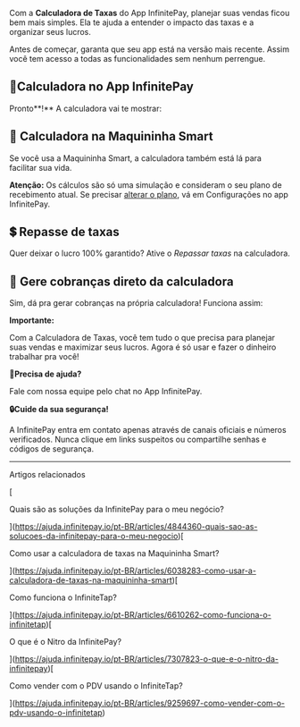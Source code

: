 Com a **Calculadora de Taxas** do App InfinitePay, planejar suas vendas ficou bem mais simples. Ela te ajuda a entender o impacto das taxas e a organizar seus lucros.

Antes de começar, garanta que seu app está na versão mais recente. Assim você tem acesso a todas as funcionalidades sem nenhum perrengue.

## **📱Calculadora no App InfinitePay**

Pronto**!** A calculadora vai te mostrar:

## **🧮 Calculadora na Maquininha Smart**

Se você usa a Maquininha Smart, a calculadora também está lá para facilitar sua vida.

**Atenção:** Os cálculos são só uma simulação e consideram o seu plano de recebimento atual. Se precisar [alterar o plano](https://ajuda.infinitepay.io/pt-BR/articles/7020263-como-alterar-meu-plano-de-recebimentos), vá em Configurações no app InfinitePay.

## 💲 **Repasse de taxas**

Quer deixar o lucro 100% garantido? Ative o _Repassar taxas_ na calculadora.

## 🧮 **Gere cobranças direto da calculadora**

Sim, dá pra gerar cobranças na própria calculadora! Funciona assim:

**Importante:**

Com a Calculadora de Taxas, você tem tudo o que precisa para planejar suas vendas e maximizar seus lucros. Agora é só usar e fazer o dinheiro trabalhar pra você!

**🔔Precisa de ajuda?**

Fale com nossa equipe pelo chat no App InfinitePay.

**🔒Cuide da sua segurança!**

A InfinitePay entra em contato apenas através de canais oficiais e números verificados. Nunca clique em links suspeitos ou compartilhe senhas e códigos de segurança.

___

Artigos relacionados

[

Quais são as soluções da InfinitePay para o meu negócio?

](https://ajuda.infinitepay.io/pt-BR/articles/4844360-quais-sao-as-solucoes-da-infinitepay-para-o-meu-negocio)[

Como usar a calculadora de taxas na Maquininha Smart?

](https://ajuda.infinitepay.io/pt-BR/articles/6038283-como-usar-a-calculadora-de-taxas-na-maquininha-smart)[

Como funciona o InfiniteTap?

](https://ajuda.infinitepay.io/pt-BR/articles/6610262-como-funciona-o-infinitetap)[

O que é o Nitro da InfinitePay?

](https://ajuda.infinitepay.io/pt-BR/articles/7307823-o-que-e-o-nitro-da-infinitepay)[

Como vender com o PDV usando o InfiniteTap?

](https://ajuda.infinitepay.io/pt-BR/articles/9259697-como-vender-com-o-pdv-usando-o-infinitetap)
